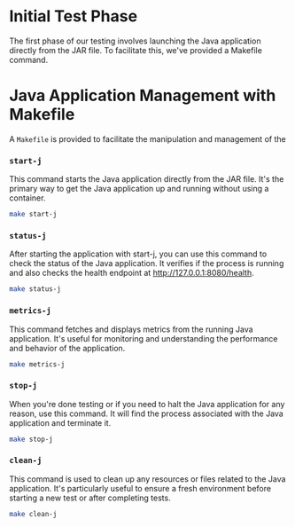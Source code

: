 # Initial Test Phase

The first phase of our testing involves launching the Java application directly from the JAR file. To facilitate this, we've provided a Makefile command. 

# Java Application Management with Makefile

A `Makefile` is provided to facilitate the manipulation and management of the 
### `start-j`

This command starts the Java application directly from the JAR file. It's the primary way to get the Java application up and running without using a container.

```bash
make start-j
```
### `status-j`

After starting the application with start-j, you can use this command to check the status of the Java application. It verifies if the process is running and also checks the health endpoint at http://127.0.0.1:8080/health.

```bash
make status-j
```
### `metrics-j`

This command fetches and displays metrics from the running Java application. It's useful for monitoring and understanding the performance and behavior of the application.

```bash
make metrics-j
```
### `stop-j`

When you're done testing or if you need to halt the Java application for any reason, use this command. It will find the process associated with the Java application and terminate it.

```bash
make stop-j
```
### `clean-j`

This command is used to clean up any resources or files related to the Java application. It's particularly useful to ensure a fresh environment before starting a new test or after completing tests.

```bash
make clean-j
```


